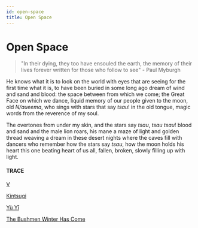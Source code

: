 ```yaml
---
id: open-space
title: Open Space 
---
```


# Open Space

> "In their dying, they too have ensouled the earth, the memory of their lives forever written for those who follow to see" - Paul Myburgh

He knows what it is 
to look on the world
with eyes that are seeing 
for the first time
what it is,
to have been buried 
in some long ago dream
of wind and sand and blood:
the space between 
from which we come;
the Great Face on which we dance,
liquid memory of our people
given to the moon, old _N/aueema_, 
who sings with stars that say _tsau_! 
in the old tongue,
magic words 
from the reverence of my soul.

The overtones from under my skin,
and the stars say _tsau_, _tsau tsau_!
blood and sand and the male lion roars,
his mane a maze of light and golden thread
weaving a dream in these desert nights
where the caves fill with dancers who remember
how the stars say _tsau_,
how the moon holds his heart
this one beating heart of us all,
fallen, broken, slowly filling up with light.


#### TRACE

[V](https://www.youtube.com/watch?v=ACUpr5GvVsE "Introductory Monologue")

[Kintsugi](https://www.youtube.com/watch?v=EBUTQkaSSTY "School of Life")

[Yù Yī](https://www.youtube.com/watch?v=UuC-M-85ArY "Dictionary of Obscure Sorrows")

[The Bushmen Winter Has Come](https://www.goodreads.com/book/show/17884233-the-bushman-winter-has-come)
